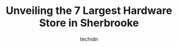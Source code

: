 ---
layout: ampstory
image: https://i0.wp.com/www.auto.or.id/wp-content/uploads/2023/06/bmr-centre-de-rc3a9novation-g-doyon-bromptonville-0-sherbrooke-1686325776.jpeg?resize=640,853
author: techidn
featured: false
description: Sherbrooke, Quebec, Canada is a haven for Hardware Store enthusiasts, boasting an impressive array of 7 top-notch establishments. Whether youre a seasoned connoisseur or simply curious to e
title: Unveiling the 7 Largest Hardware Store in Sherbrooke
cover:
   title: Unveiling the 7 Largest Hardware Store in Sherbrooke
   subtitle: AUTO.OR.ID
   background: https://www.auto.or.id/wp-content/uploads/2023/06/bmr-centre-de-rc3a9novation-g-doyon-bromptonville-0-sherbrooke-1686325776.jpeg

pages: 
 - layout: thirds
   top: <h1>#1 Réno-Dépôt Sherbrooke</h1>
   bottom: "<p>Went there this morning 2ed August.Pick up product went to auto cash register. Had no bar code on product.Called the girl who called on speaker for someone to come get co</p>"
   background: https://www.auto.or.id/wp-content/uploads/2023/06/bmr-centre-de-rc3a9novation-g-doyon-bromptonville-1-sherbrooke-1686325777.jpeg
   backgroundblur: true
 - layout: thirds
   top: <h1>#2 Canac</h1>
   bottom: "<p>1000 Rue Galt E, Sherbrooke, QC J1G 1Y5, Canada</p>"
   background: https://www.auto.or.id/wp-content/uploads/2023/06/bmr-centre-de-rc3a9novation-g-doyon-bromptonville-2-sherbrooke-1686325778.jpeg
   cta:
      link: https://www.auto.or.id/unveiling-the-7-largest-hardware-store-in-sherbrooke/
      text: Unveiling the 7 Largest Hardware Store in Sherbrooke
 - layout: thirds
   top: <h1>#3 Canac</h1>
   bottom: "<p>5711 Boul Bourque, Sherbrooke, QC J1N 1G8, Canada</p>"
   background: https://images.unsplash.com/photo-1628685083829-d31d88bb2757?ixlib=rb-4.0.3&ixid=MnwxMjA3fDB8MHxwaG90by1wYWdlfHx8fGVufDB8fHx8&auto=format&fit=crop&w=640&h=853&q=80
   cta:
      link: https://www.auto.or.id/unveiling-the-7-largest-hardware-store-in-sherbrooke/
      text: Unveiling the 7 Largest Hardware Store in Sherbrooke
 - layout: thirds
   top: <h1>#4 Quincaillerie Parent Enr.</h1>
   bottom: "<p>1237 Rue Belvédère S, Sherbrooke, QC J1H 4E1, Canada</p>"
   background: https://images.unsplash.com/photo-1608578702177-1ea59540ac72?ixlib=rb-4.0.3&ixid=MnwxMjA3fDB8MHxwaG90by1wYWdlfHx8fGVufDB8fHx8&auto=format&fit=crop&w=640&h=853&q=80
   cta:
      link: https://www.auto.or.id/unveiling-the-7-largest-hardware-store-in-sherbrooke/
      text: Unveiling the 7 Largest Hardware Store in Sherbrooke
 - layout: thirds
   top: <h1>#5 (Bolts) Dist. J M Bergeron Inc</h1>
   bottom: "<p>11 Rue Heneker, Sherbrooke, QC J1J 3G2, Canada</p>"
   background: https://images.unsplash.com/photo-1574786577759-aebe09a843c6?ixlib=rb-4.0.3&ixid=MnwxMjA3fDB8MHxwaG90by1wYWdlfHx8fGVufDB8fHx8&auto=format&fit=crop&w=640&h=853&q=80
   cta:
      link: https://www.auto.or.id/unveiling-the-7-largest-hardware-store-in-sherbrooke/
      text: Unveiling the 7 Largest Hardware Store in Sherbrooke
 - layout: thirds
   top: <h1>#6 BMR Centre de rénovation G. Doyon - Bromptonville</h1>
   bottom: "<p>114 Rue Laval, Sherbrooke, QC J1C 0P9, Canada</p>"
   background: https://images.unsplash.com/photo-1582834202430-ddcd18987a61?ixlib=rb-4.0.3&ixid=MnwxMjA3fDB8MHxwaG90by1wYWdlfHx8fGVufDB8fHx8&auto=format&fit=crop&w=640&h=853&q=80
   cta:
      link: https://www.auto.or.id/unveiling-the-7-largest-hardware-store-in-sherbrooke/
      text: Unveiling the 7 Largest Hardware Store in Sherbrooke
 - layout: thirds
   top: <h1>#7 Materiaux St-Elie Inc</h1>
   bottom: "<p>17 Rue Saint-Michel-Archange, Sherbrooke, QC J1R 0C3, Canada</p>"
   background: https://images.unsplash.com/photo-1515674447568-09bbb507b96c?ixlib=rb-4.0.3&ixid=MnwxMjA3fDB8MHxwaG90by1wYWdlfHx8fGVufDB8fHx8&auto=format&fit=crop&w=640&h=853&q=80
   cta:
      link: https://www.auto.or.id/unveiling-the-7-largest-hardware-store-in-sherbrooke/
      text: Unveiling the 7 Largest Hardware Store in Sherbrooke
 - layout: thirds
   middle: Continue reading...
   background: https://images.unsplash.com/photo-1508051258-1607bf9363da?ixlib=rb-4.0.3&ixid=MnwxMjA3fDB8MHxwaG90by1wYWdlfHx8fGVufDB8fHx8&auto=format&fit=crop&w=640&h=853&q=80
   cta:
      link: https://www.auto.or.id/unveiling-the-7-largest-hardware-store-in-sherbrooke/
      text: Unveiling the 7 Largest Hardware Store in Sherbrooke

---